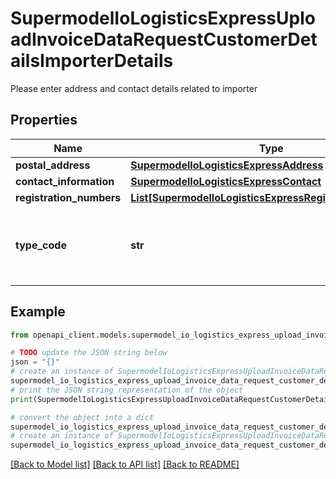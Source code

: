 # SupermodelIoLogisticsExpressUploadInvoiceDataRequestCustomerDetailsImporterDetails

Please enter address and contact details related to importer

## Properties

Name | Type | Description | Notes
------------ | ------------- | ------------- | -------------
**postal_address** | [**SupermodelIoLogisticsExpressAddress**](SupermodelIoLogisticsExpressAddress.md) |  | 
**contact_information** | [**SupermodelIoLogisticsExpressContact**](SupermodelIoLogisticsExpressContact.md) |  | 
**registration_numbers** | [**List[SupermodelIoLogisticsExpressRegistrationNumbers]**](SupermodelIoLogisticsExpressRegistrationNumbers.md) |  | [optional] 
**type_code** | **str** | Please enter the business party type of the importer | [optional] 

## Example

```python
from openapi_client.models.supermodel_io_logistics_express_upload_invoice_data_request_customer_details_importer_details import SupermodelIoLogisticsExpressUploadInvoiceDataRequestCustomerDetailsImporterDetails

# TODO update the JSON string below
json = "{}"
# create an instance of SupermodelIoLogisticsExpressUploadInvoiceDataRequestCustomerDetailsImporterDetails from a JSON string
supermodel_io_logistics_express_upload_invoice_data_request_customer_details_importer_details_instance = SupermodelIoLogisticsExpressUploadInvoiceDataRequestCustomerDetailsImporterDetails.from_json(json)
# print the JSON string representation of the object
print(SupermodelIoLogisticsExpressUploadInvoiceDataRequestCustomerDetailsImporterDetails.to_json())

# convert the object into a dict
supermodel_io_logistics_express_upload_invoice_data_request_customer_details_importer_details_dict = supermodel_io_logistics_express_upload_invoice_data_request_customer_details_importer_details_instance.to_dict()
# create an instance of SupermodelIoLogisticsExpressUploadInvoiceDataRequestCustomerDetailsImporterDetails from a dict
supermodel_io_logistics_express_upload_invoice_data_request_customer_details_importer_details_from_dict = SupermodelIoLogisticsExpressUploadInvoiceDataRequestCustomerDetailsImporterDetails.from_dict(supermodel_io_logistics_express_upload_invoice_data_request_customer_details_importer_details_dict)
```
[[Back to Model list]](../README.md#documentation-for-models) [[Back to API list]](../README.md#documentation-for-api-endpoints) [[Back to README]](../README.md)


